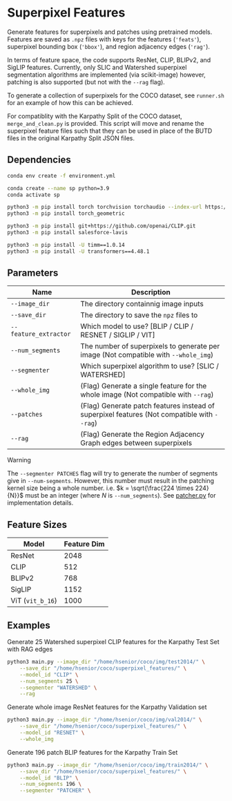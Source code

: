 # Superpixel Features

Generate features for superpixels and patches using pretrained models. Features are saved as `.npz` files with keys for the features (`'feats'`), superpixel bounding box (`'bbox'`), and region adjacency edges (`'rag'`).

In terms of feature space, the code supports ResNet, CLIP, BLIPv2, and SigLIP features. Currently, only SLIC and Watershed superpixel segmentation algorithms are implemented (via scikit-image) however, patching is also supported (but not with the `--rag` flag).

To generate a collection of superpixels for the COCO dataset, see `runner.sh` for an example of how this can be achieved.

For compatiblity with the Karpathy Split of the COCO dataset, `merge_and_clean.py` is provided. This script will move and rename the superpixel feature files such that they can be used in place of the BUTD files in the original Karpathy Split JSON files. 

## Dependencies

```bash
conda env create -f environment.yml
```

```bash
conda create --name sp python=3.9
conda activate sp

python3 -m pip install torch torchvision torchaudio --index-url https://download.pytorch.org/whl/cu118
python3 -m pip install torch_geometric

python3 -m pip install git+https://github.com/openai/CLIP.git
python3 -m pip install salesforce-lavis

python3 -m pip install -U timm==1.0.14
python3 -m pip install -U transformers==4.48.1
```

## Parameters

| Name | Description |
|--|--|
| `--image_dir` | The directory containnig image inputs |
| `--save_dir` | The directory to save the `npz` files to |
| `--feature_extractor` | Which model to use? [BLIP / CLIP / RESNET / SIGLIP / VIT] |
| `--num_segments` | The number of superpixels to generate per image (Not compatible with `--whole_img`) |
| `--segmenter` | Which superpixel algorithm to use? [SLIC / WATERSHED] |
| `--whole_img` | (Flag) Generate a single feature for the whole image (Not compatible with `--rag`) |
| `--patches` | (Flag) Generate patch features instead of superpixel features (Not compatible with `--rag`) |
| `--rag` | (Flag) Generate the Region Adjacency Graph edges between superpixels |

> [!WARNING]
> The `--segmenter PATCHES` flag will try to generate the number of segments give in `--num-segments`. However, this number must result in
> the patching kernel size being a whole number. i.e. $k = \sqrt{\frac{224 \times 224}{N}}$ must be an integer (where $N$ is `--num_segments`). See
> [patcher.py](segmenters/patcher.py) for implementation details.


## Feature Sizes

| Model | Feature Dim |
|---|---|
| ResNet | 2048 |
| CLIP | 512 |
| BLIPv2 | 768 |
| SigLIP | 1152 |
| ViT (`vit_b_16`) | 1000 |


## Examples

Generate 25 Watershed superpixel CLIP features for the Karpathy Test Set with RAG edges

```bash
python3 main.py --image_dir "/home/hsenior/coco/img/test2014/" \
    --save_dir "/home/hsenior/coco/superpixel_features/" \
    --model_id "CLIP" \
    --num_segments 25 \
    --segmenter "WATERSHED" \
    --rag
```

Generate whole image ResNet features for the Karpathy Validation set

```bash
python3 main.py --image_dir "/home/hsenior/coco/img/val2014/" \
    --save_dir "/home/hsenior/coco/superpixel_features/" \
    --model_id "RESNET" \
    --whole_img
```

Generate 196 patch BLIP features for the Karpathy Train Set

```bash
python3 main.py --image_dir "/home/hsenior/coco/img/train2014/" \
    --save_dir "/home/hsenior/coco/superpixel_features/" \
    --model_id "BLIP" \
    --num_segments 196 \
    --segmenter "PATCHER" \
```
